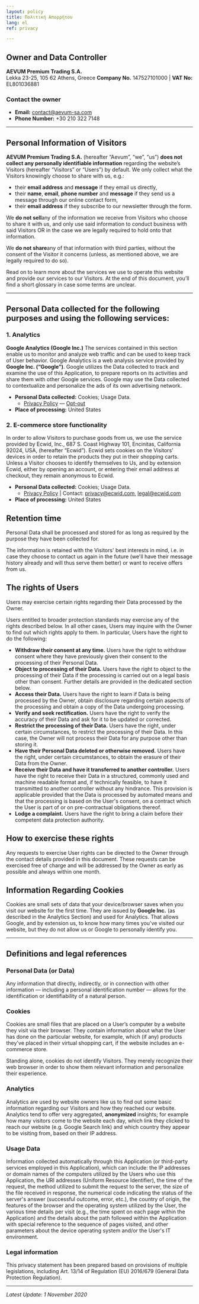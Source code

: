 ```yaml
---
layout: policy
title: Πολιτική Απορρήτου
lang: el
ref: privacy

---
```

## Owner and Data Controller
**AEVUM Premium Trading S.A.**  
Lekka 23-25, 105 62 Athens, Greece
**Company No.** 147527101000 | **VAT No:** EL801036881

### Contact the owner
* **Email:** contact@aevum-sa.com
* **Phone Number:** +30 210 322 7148

-------

## Personal Information of Visitors
**AEVUM Premium Trading S.A.** (hereafter “Aevum”, “we”, “us”) **does not collect any personally identifiable information** regarding the website’s Visitors (hereafter “Visitors” or “Users”) by default. We only collect what the Visitors knowingly choose to share with us, e.g.:
* their **email address** and **message** if they email us directly,
* their **name**, **email**, **phone number** and **message** if they send us a message through our online contact form,
* their **email address** if they subscribe to our newsletter through the form.

We **do not sell**any of the information we receive from Visitors who choose to share it with us, and only use said information to conduct business with said Visitors OR in the case we are legally required to hold onto that information. 

We **do not share**any of that information with third parties, without the consent of the Visitor it concerns (unless, as mentioned above, we are legally required to do so).

Read on to learn more about the services we use to operate this website and provide our services to our Visitors. At the end of this document, you’ll find a short glossary in case some terms are unclear.

-------

## Personal Data collected for the following purposes and using the following services:
### 1. Analytics
**Google Analytics (Google Inc.)**
The services contained in this section enable us to monitor and analyze web traffic and can be used to keep track of User behavior. 
Google Analytics is a web analysis service provided by **Google Inc. (“Google”)**. Google utilizes the Data collected to track and examine the use of this Application, to prepare reports on its activities and share them with other Google services.
Google may use the Data collected to contextualize and personalize the ads of its own advertising network. 
* **Personal Data collected:** Cookies; Usage Data. 
	* [Privacy Policy](https://policies.google.com/privacy?hl=en) — [Opt-out](https://tools.google.com/dlpage/gaoptout)
* **Place of processing:** United States

### 2. E-commerce store functionality
In order to allow Visitors to purchase goods from us, we use the service provided by Ecwid, Inc., 687 S. Coast Highway 101, Encinitas, California 92024, USA, (hereafter “Ecwid”). Ecwid sets cookies on the Visitors’ devices in order to retain the products they put in their shopping carts. Unless a Visitor chooses to identify themselves to Us, and by extension Ecwid, either by opening an account, or entering their email address at checkout, they remain anonymous to Ecwid.
* **Personal Data collected:** Cookies; Usage Data. 
	* [Privacy Policy](https://www.ecwid.com/eu-privacy-policy) | Contact: privacy@ecwid.com, legal@ecwid.com
* **Place of processing:** United States 

## Retention time
Personal Data shall be processed and stored for as long as required by the purpose they have been collected for. 

The information is retained with the Visitors' best interests in mind, i.e. in case they choose to contact us again in the future (we'll have their message history already and will thus serve them better) or want to receive offers from us.

## The rights of Users
Users may exercise certain rights regarding their Data processed by the Owner. 

Users entitled to broader protection standards may exercise any of the rights described below. In all other cases, Users may inquire with the Owner to find out which rights apply to them. 
In particular, Users have the right to do the following:
* **Withdraw their consent at any time.** Users have the right to withdraw consent where they have previously given their consent to the processing of their Personal Data.
* **Object to processing of their Data.** Users have the right to object to the processing of their Data if the processing is carried out on a legal basis other than consent. Further details are provided in the dedicated section below.
* **Access their Data.** Users have the right to learn if Data is being processed by the Owner, obtain disclosure regarding certain aspects of the processing and obtain a copy of the Data undergoing processing.
* **Verify and seek rectification.** Users have the right to verify the accuracy of their Data and ask for it to be updated or corrected.
* **Restrict the processing of their Data.** Users have the right, under certain circumstances, to restrict the processing of their Data. In this case, the Owner will not process their Data for any purpose other than storing it.
* **Have their Personal Data deleted or otherwise removed.** Users have the right, under certain circumstances, to obtain the erasure of their Data from the Owner.
* **Receive their Data and have it transferred to another controller.** Users have the right to receive their Data in a structured, commonly used and machine readable format and, if technically feasible, to have it transmitted to another controller without any hindrance. This provision is applicable provided that the Data is processed by automated means and that the processing is based on the User's consent, on a contract which the User is part of or on pre-contractual obligations thereof.
* **Lodge a complaint.** Users have the right to bring a claim before their competent data protection authority. 

## How to exercise these rights
Any requests to exercise User rights can be directed to the Owner through the contact details provided in this document. These requests can be exercised free of charge and will be addressed by the Owner as early as possible and always within one month. 

## Information Regarding Cookies
Cookies are small sets of data that your device/browser saves when you visit our website for the first time. They are issued by **Google Inc.** (as described in the Analytics Section) and used for Analytics. That allows Google, and by extension us, to know how many times you've visited our website, but they do not allow us or Google to personally identify you. 

-------

## Definitions and legal references
### Personal Data (or Data)
Any information that directly, indirectly, or in connection with other information — including a personal identification number — allows for the identification or identifiability of a natural person. 

### Cookies
Cookies are small files that are placed on a User’s computer by a website they visit via their browser. They contain information about what the User has done on the particular website, for example, which (if any) products they've placed in their virtual shopping cart, if the website includes an e-commerce store. 

Standing alone, cookies do not identify Visitors. They merely recognize their web browser in order to show them relevant information and personalize their experience.

### Analytics
Analytics are used by website owners like us to find out some basic information regarding our Visitors and how they reached our website. Analytics tend to offer very aggregated, **anonymized** insights; for example how many visitors come to the website each day, which link they clicked to reach our website (e.g. Google Search link) and which country they appear to be visiting from, based on their IP address.

### Usage Data
Information collected automatically through this Application (or third-party services employed in this Application), which can include: the IP addresses or domain names of the computers utilized by the Users who use this Application, the URI addresses (Uniform Resource Identifier), the time of the request, the method utilized to submit the request to the server, the size of the file received in response, the numerical code indicating the status of the server's answer (successful outcome, error, etc.), the country of origin, the features of the browser and the operating system utilized by the User, the various time details per visit (e.g., the time spent on each page within the Application) and the details about the path followed within the Application with special reference to the sequence of pages visited, and other parameters about the device operating system and/or the User's IT environment. 

### Legal information
This privacy statement has been prepared based on provisions of multiple legislations, including Art. 13/14 of Regulation (EU) 2016/679 (General Data Protection Regulation). 

-------

*Latest Update: 1 November 2020*